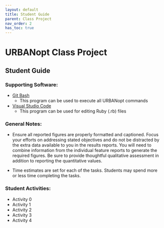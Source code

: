 ```yaml
---
layout: default
title: Student Guide
parent: Class Project
nav_order: 2
has_toc: true
---
```


# URBANopt Class Project

## Student Guide

### Supporting Software:

-	[Git Bash](https://git-scm.com/downloads)
	- This program can be used to execute all URBANopt commands
-	[Visual Studio Code](https://code.visualstudio.com/download)
	- This program can be used for editing Ruby (.rb) files

### General Notes:
-	Ensure all reported figures are properly formatted and captioned. Focus your efforts on addressing stated objectives and do not be distracted by the extra data available to you in the results reports. You will need to combine information from the individual feature reports to generate the required figures. Be sure to provide thoughtful qualitative assessment in addition to reporting the quantitative values. 

-	Time estimates are set for each of the tasks. Students may spend more or less time completing the tasks. 

### Student Activities:

- Activity 0
- Activity 1
- Activity 2
- Activity 3
- Activity 4
